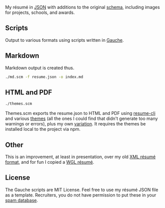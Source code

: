 My résumé in [JSON](https://jsonresume.org/) with additions to the original [schema](https://github.com/jsonresume/resume-schema/issues), including images for projects, schools, and awards.

## Scripts

Output to various formats using scripts written in [Gauche](https://practical-scheme.net/gauche/).

## Markdown

Markdown output is created thus.

```sh
./md.scm -f resume.json -o index.md
```

## HTML and PDF

```sh
./themes.scm
```

Themes.scm exports the resume.json to HTML and PDF using [resume-cli](https://github.com/jsonresume/resume-cli) and various [themes](https://jsonresume.org/themes/) (all the ones I could find that didn't generate too many warnings or errors), plus my own [variation](https://github.com/technicat/jsonresume-theme-even-more). It requires the themes be installed local to the project via npm.

## Other

This is an improvement, at least in presentation, over my old [XML résumé format](https://github.com/technicat/resumexml), and for fun I copied a [WGL résumé](https://github.com/technicat/resumewgl).

## License

The Gauche scripts are MIT License. Feel free to use my résumé JSON file as a template. Recruiters, you do not have permission to put these in your [spam database](https://recruiterspam.net/).

